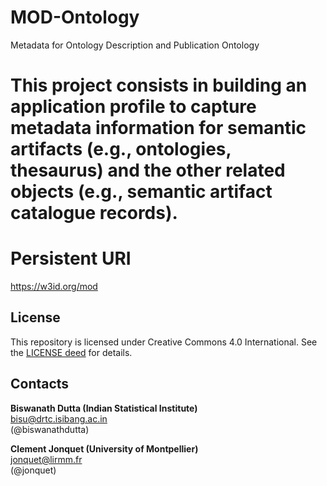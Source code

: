 # MOD-Ontology
Metadata for Ontology Description and Publication Ontology

# This project consists in building an application profile to capture metadata information for semantic artifacts (e.g., ontologies, thesaurus) and the other related objects (e.g., semantic artifact catalogue records).  



# Persistent URI 
https://w3id.org/mod 


## License
This repository is licensed under Creative Commons 4.0 International. See the [LICENSE deed](LICENSE) for details.

## Contacts
**Biswanath Dutta (Indian Statistical Institute)**  
<bisu@drtc.isibang.ac.in>  
(@biswanathdutta) 

**Clement Jonquet (University of Montpellier)**  
<jonquet@lirmm.fr>  
(@jonquet)  





